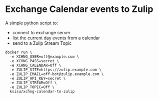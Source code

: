 # Exchange Calendar events to Zulip

A simple python script to:
 * connect to exchange server
 * list the current day events from a calendar
 * send to a Zulip Stream Topic

```
docker run \
  -e XCHNG_USER=off@example.com \
  -e XCHNG_PASS=secret \
  -e XCHNG_CALENDAR=Off \
  -e ZULIP_SITE=https://zulip.example.com \
  -e ZULIP_EMAIL=off-bot@zulip.example.com \
  -e ZULIP_API_KEY=secret \
  -e ZULIP_STREAM=Off \
  -e ZULIP_TOPIC=Off \
  ksisu/xchng-calendar-to-zulip
```

